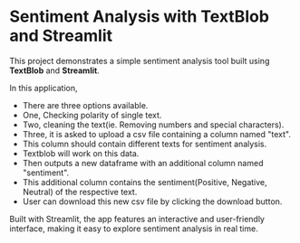 # Sentiment Analysis with TextBlob and Streamlit

This project demonstrates a simple sentiment analysis tool built using **TextBlob** and **Streamlit**.

In this application, 
- There are three options available.
- One, Checking polarity of single text.
- Two, cleaning the text(ie. Removing numbers and special characters).
- Three, it is asked to upload a csv file containing a column named "text".
- This column should contain different texts for sentiment analysis.
- Textblob will work on this data.
- Then outputs a new dataframe with an additional column named "sentiment".
- This additional column contains the sentiment(Positive, Negative, Neutral) of the respective text.
- User can download this new csv file by clicking the download button.

Built with Streamlit, the app features an interactive and user-friendly interface, making it easy to explore sentiment analysis in real time.
